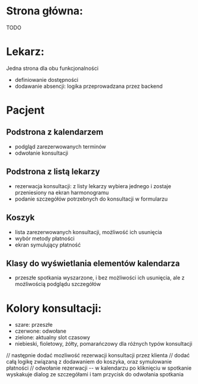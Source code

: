 # Strona główna:
TODO

# Lekarz:
Jedna strona dla obu funkcjonalności

- definiowanie dostępności
- dodawanie absencji: logika przeprowadzana przez backend

# Pacjent
## Podstrona z kalendarzem
- podgląd zarezerwowanych terminów
- odwołanie konsultacji

## Podstrona z listą lekarzy
- rezerwacja konsultacji: z listy lekarzy wybiera jednego i zostaje przeniesiony na ekran harmonogramu
- podanie szczegółów potrzebnych do konsultacji w formularzu

## Koszyk
- lista zarezerwowanych konsultacji, możliwość ich usunięcia
- wybór metody płatności
- ekran symulujący płatność

## Klasy do wyświetlania elementów kalendarza
- przeszłe spotkania wyszarzone, i bez możliwości ich usunięcia, ale z możliwością podglądu szczegółów


# Kolory konsultacji:
- szare: przeszłe
- czerwone: odwołane
- zielone: aktualny slot czasowy
- niebieski, fioletowy, żółty, pomarańczowy dla różnych typów konsultacji


//  następnie dodać mozliwość rezerwacji konsultacji przez klienta
//  dodać całą logikę związaną z dodawaniem do koszyka, oraz symulowanie płatności
//  odwołanie rezerwacji -- w kalendarzu po kliknięciu w spotkanie wyskakuje dialog ze szczegółami i tam przycisk do odwołania spotkania
